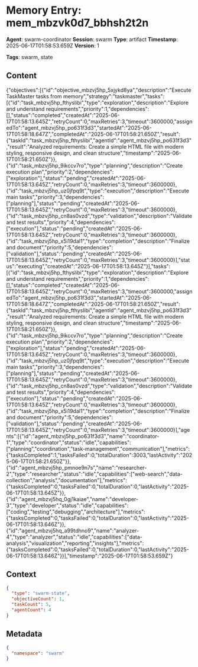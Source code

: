 # Memory Entry: mem_mbzvk0d7_bbhsh2t2n

**Agent**: swarm-coordinator
**Session**: swarm
**Type**: artifact
**Timestamp**: 2025-06-17T01:58:53.659Z
**Version**: 1

**Tags**: swarm, state

## Content

{"objectives":[{"id":"objective_mbzvj5hp_5xjykd8ya","description":"Execute TaskMaster tasks from memory","strategy":"taskmaster","tasks":[{"id":"task_mbzvj5hp_fthyslibi","type":"exploration","description":"Explore and understand requirements","priority":1,"dependencies":[],"status":"completed","createdAt":"2025-06-17T01:58:13.645Z","retryCount":0,"maxRetries":3,"timeout":3600000,"assignedTo":"agent_mbzvj5hp_po631f3d3","startedAt":"2025-06-17T01:58:18.647Z","completedAt":"2025-06-17T01:58:21.650Z","result":{"taskId":"task_mbzvj5hp_fthyslibi","agentId":"agent_mbzvj5hp_po631f3d3","result":"Analyzed requirements: Create a simple HTML file with modern styling, responsive design, and clean structure","timestamp":"2025-06-17T01:58:21.650Z"}},{"id":"task_mbzvj5hp_9ikccv7ro","type":"planning","description":"Create execution plan","priority":2,"dependencies":["exploration"],"status":"pending","createdAt":"2025-06-17T01:58:13.645Z","retryCount":0,"maxRetries":3,"timeout":3600000},{"id":"task_mbzvj5hp_uz0jfpq9t","type":"execution","description":"Execute main tasks","priority":3,"dependencies":["planning"],"status":"pending","createdAt":"2025-06-17T01:58:13.645Z","retryCount":0,"maxRetries":3,"timeout":3600000},{"id":"task_mbzvj5hp_cn8as0vzd","type":"validation","description":"Validate and test results","priority":4,"dependencies":["execution"],"status":"pending","createdAt":"2025-06-17T01:58:13.645Z","retryCount":0,"maxRetries":3,"timeout":3600000},{"id":"task_mbzvj5hp_x5i19dal1","type":"completion","description":"Finalize and document","priority":5,"dependencies":["validation"],"status":"pending","createdAt":"2025-06-17T01:58:13.645Z","retryCount":0,"maxRetries":3,"timeout":3600000}],"status":"executing","createdAt":"2025-06-17T01:58:13.645Z"}],"tasks":[{"id":"task_mbzvj5hp_fthyslibi","type":"exploration","description":"Explore and understand requirements","priority":1,"dependencies":[],"status":"completed","createdAt":"2025-06-17T01:58:13.645Z","retryCount":0,"maxRetries":3,"timeout":3600000,"assignedTo":"agent_mbzvj5hp_po631f3d3","startedAt":"2025-06-17T01:58:18.647Z","completedAt":"2025-06-17T01:58:21.650Z","result":{"taskId":"task_mbzvj5hp_fthyslibi","agentId":"agent_mbzvj5hp_po631f3d3","result":"Analyzed requirements: Create a simple HTML file with modern styling, responsive design, and clean structure","timestamp":"2025-06-17T01:58:21.650Z"}},{"id":"task_mbzvj5hp_9ikccv7ro","type":"planning","description":"Create execution plan","priority":2,"dependencies":["exploration"],"status":"pending","createdAt":"2025-06-17T01:58:13.645Z","retryCount":0,"maxRetries":3,"timeout":3600000},{"id":"task_mbzvj5hp_uz0jfpq9t","type":"execution","description":"Execute main tasks","priority":3,"dependencies":["planning"],"status":"pending","createdAt":"2025-06-17T01:58:13.645Z","retryCount":0,"maxRetries":3,"timeout":3600000},{"id":"task_mbzvj5hp_cn8as0vzd","type":"validation","description":"Validate and test results","priority":4,"dependencies":["execution"],"status":"pending","createdAt":"2025-06-17T01:58:13.645Z","retryCount":0,"maxRetries":3,"timeout":3600000},{"id":"task_mbzvj5hp_x5i19dal1","type":"completion","description":"Finalize and document","priority":5,"dependencies":["validation"],"status":"pending","createdAt":"2025-06-17T01:58:13.645Z","retryCount":0,"maxRetries":3,"timeout":3600000}],"agents":[{"id":"agent_mbzvj5hp_po631f3d3","name":"coordinator-1","type":"coordinator","status":"idle","capabilities":["planning","coordination","task-management","communication"],"metrics":{"tasksCompleted":1,"tasksFailed":0,"totalDuration":3003,"lastActivity":"2025-06-17T01:58:21.650Z"}},{"id":"agent_mbzvj5hp_pmnoe9n7s","name":"researcher-2","type":"researcher","status":"idle","capabilities":["web-search","data-collection","analysis","documentation"],"metrics":{"tasksCompleted":0,"tasksFailed":0,"totalDuration":0,"lastActivity":"2025-06-17T01:58:13.645Z"}},{"id":"agent_mbzvj5hq_0gj1kaiae","name":"developer-3","type":"developer","status":"idle","capabilities":["coding","testing","debugging","architecture"],"metrics":{"tasksCompleted":0,"tasksFailed":0,"totalDuration":0,"lastActivity":"2025-06-17T01:58:13.646Z"}},{"id":"agent_mbzvj5hq_a99tdhno9","name":"analyzer-4","type":"analyzer","status":"idle","capabilities":["data-analysis","visualization","reporting","insights"],"metrics":{"tasksCompleted":0,"tasksFailed":0,"totalDuration":0,"lastActivity":"2025-06-17T01:58:13.646Z"}}],"timestamp":"2025-06-17T01:58:53.659Z"}

## Context

```json
{
  "type": "swarm-state",
  "objectiveCount": 1,
  "taskCount": 5,
  "agentCount": 4
}
```

## Metadata

```json
{
  "namespace": "swarm"
}
```
